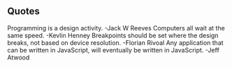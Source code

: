 ## Quotes
Programming is a design activity. -Jack W Reeves
Computers all wait at the same speed. -Kevlin Henney
Breakpoints should be set where the design breaks, not based on device resolution. -Florian Rivoal
Any application that can be written in JavaScript, will eventually be written in JavaScript. -Jeff Atwood
